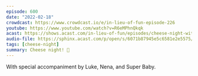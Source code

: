 ```yaml
---
episode: 600
date: "2022-02-18"
crowdcast: https://www.crowdcast.io/e/in-lieu-of-fun-episode-226
youtube: https://www.youtube.com/watch?v=R6eMPhnQkqk
acast: https://shows.acast.com/in-lieu-of-fun/episodes/cheese-night-with-babies
audio-file: https://sphinx.acast.com/p/open/s/6071b87945e5c6581e2e5575/e/6213924f111f140016e9972a/media.mp3
tags: [cheese-night]
summary: Cheese night! 🧀
---
```

With special accompaniment by Luke, Nena, and Super Baby.
